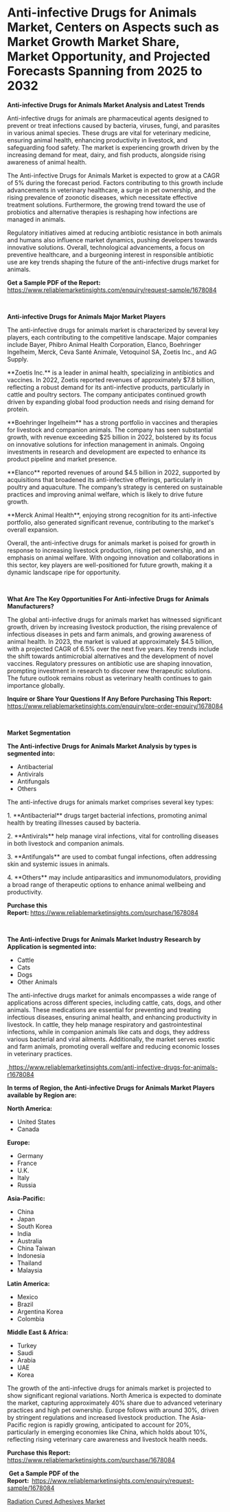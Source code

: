 <p><h1>Anti-infective Drugs for Animals Market, Centers on Aspects such as Market Growth Market Share, Market Opportunity, and Projected Forecasts Spanning from 2025 to 2032</h1></p><p><strong>Anti-infective Drugs for Animals Market Analysis and Latest Trends</strong></p>
<p><p>Anti-infective drugs for animals are pharmaceutical agents designed to prevent or treat infections caused by bacteria, viruses, fungi, and parasites in various animal species. These drugs are vital for veterinary medicine, ensuring animal health, enhancing productivity in livestock, and safeguarding food safety. The market is experiencing growth driven by the increasing demand for meat, dairy, and fish products, alongside rising awareness of animal health.</p><p>The Anti-infective Drugs for Animals Market is expected to grow at a CAGR of 5% during the forecast period. Factors contributing to this growth include advancements in veterinary healthcare, a surge in pet ownership, and the rising prevalence of zoonotic diseases, which necessitate effective treatment solutions. Furthermore, the growing trend toward the use of probiotics and alternative therapies is reshaping how infections are managed in animals.</p><p>Regulatory initiatives aimed at reducing antibiotic resistance in both animals and humans also influence market dynamics, pushing developers towards innovative solutions. Overall, technological advancements, a focus on preventive healthcare, and a burgeoning interest in responsible antibiotic use are key trends shaping the future of the anti-infective drugs market for animals.</p></p>
<p><strong>Get a Sample PDF of the Report:&nbsp;</strong> <a href="https://www.reliablemarketinsights.com/enquiry/request-sample/1678084?utm_campaign=3261&utm_medium=2&utm_source=Github&utm_content=ia&utm_term=25032025&utm_id=anti-infective-drugs-for-animals">https://www.reliablemarketinsights.com/enquiry/request-sample/1678084</a></p>
<p>&nbsp;</p>
<p><strong>Anti-infective Drugs for Animals Major Market Players</strong></p>
<p><p>The anti-infective drugs for animals market is characterized by several key players, each contributing to the competitive landscape. Major companies include Bayer, Phibro Animal Health Corporation, Elanco, Boehringer Ingelheim, Merck, Ceva Santé Animale, Vetoquinol SA, Zoetis Inc., and AG Supply.</p><p>**Zoetis Inc.** is a leader in animal health, specializing in antibiotics and vaccines. In 2022, Zoetis reported revenues of approximately $7.8 billion, reflecting a robust demand for its anti-infective products, particularly in cattle and poultry sectors. The company anticipates continued growth driven by expanding global food production needs and rising demand for protein.</p><p>**Boehringer Ingelheim** has a strong portfolio in vaccines and therapies for livestock and companion animals. The company has seen substantial growth, with revenue exceeding $25 billion in 2022, bolstered by its focus on innovative solutions for infection management in animals. Ongoing investments in research and development are expected to enhance its product pipeline and market presence.</p><p>**Elanco** reported revenues of around $4.5 billion in 2022, supported by acquisitions that broadened its anti-infective offerings, particularly in poultry and aquaculture. The company’s strategy is centered on sustainable practices and improving animal welfare, which is likely to drive future growth.</p><p>**Merck Animal Health**, enjoying strong recognition for its anti-infective portfolio, also generated significant revenue, contributing to the market's overall expansion. </p><p>Overall, the anti-infective drugs for animals market is poised for growth in response to increasing livestock production, rising pet ownership, and an emphasis on animal welfare. With ongoing innovation and collaborations in this sector, key players are well-positioned for future growth, making it a dynamic landscape ripe for opportunity.</p></p>
<p>&nbsp;</p>
<p><strong>What Are The Key Opportunities For Anti-infective Drugs for Animals Manufacturers?</strong></p>
<p><p>The global anti-infective drugs for animals market has witnessed significant growth, driven by increasing livestock production, the rising prevalence of infectious diseases in pets and farm animals, and growing awareness of animal health. In 2023, the market is valued at approximately $4.5 billion, with a projected CAGR of 6.5% over the next five years. Key trends include the shift towards antimicrobial alternatives and the development of novel vaccines. Regulatory pressures on antibiotic use are shaping innovation, prompting investment in research to discover new therapeutic solutions. The future outlook remains robust as veterinary health continues to gain importance globally.</p></p>
<p><strong>Inquire or Share Your Questions If Any Before Purchasing This Report:</strong> <a href="https://www.reliablemarketinsights.com/enquiry/pre-order-enquiry/1678084?utm_campaign=3261&utm_medium=2&utm_source=Github&utm_content=ia&utm_term=25032025&utm_id=anti-infective-drugs-for-animals">https://www.reliablemarketinsights.com/enquiry/pre-order-enquiry/1678084</a></p>
<p>&nbsp;</p>
<p><strong>Market Segmentation</strong></p>
<p><strong>The Anti-infective Drugs for Animals Market Analysis by types is segmented into:</strong></p>
<p><ul><li>Antibacterial</li><li>Antivirals</li><li>Antifungals</li><li>Others</li></ul></p>
<p><p>The anti-infective drugs for animals market comprises several key types: </p><p>1. **Antibacterial** drugs target bacterial infections, promoting animal health by treating illnesses caused by bacteria. </p><p>2. **Antivirals** help manage viral infections, vital for controlling diseases in both livestock and companion animals. </p><p>3. **Antifungals** are used to combat fungal infections, often addressing skin and systemic issues in animals. </p><p>4. **Others** may include antiparasitics and immunomodulators, providing a broad range of therapeutic options to enhance animal wellbeing and productivity.</p></p>
<p><strong>Purchase this Report:&nbsp;</strong><a href="https://www.reliablemarketinsights.com/purchase/1678084?utm_campaign=3261&utm_medium=2&utm_source=Github&utm_content=ia&utm_term=25032025&utm_id=anti-infective-drugs-for-animals">https://www.reliablemarketinsights.com/purchase/1678084</a></p>
<p>&nbsp;</p>
<p><strong>The Anti-infective Drugs for Animals Market Industry Research by Application is segmented into:</strong></p>
<p><ul><li>Cattle</li><li>Cats</li><li>Dogs</li><li>Other Animals</li></ul></p>
<p><p>The anti-infective drugs market for animals encompasses a wide range of applications across different species, including cattle, cats, dogs, and other animals. These medications are essential for preventing and treating infectious diseases, ensuring animal health, and enhancing productivity in livestock. In cattle, they help manage respiratory and gastrointestinal infections, while in companion animals like cats and dogs, they address various bacterial and viral ailments. Additionally, the market serves exotic and farm animals, promoting overall welfare and reducing economic losses in veterinary practices.</p></p>
<p><a href="https://www.reliablemarketinsights.com/anti-infective-drugs-for-animals-r1678084?utm_campaign=3261&utm_medium=2&utm_source=Github&utm_content=ia&utm_term=25032025&utm_id=anti-infective-drugs-for-animals">&nbsp;https://www.reliablemarketinsights.com/anti-infective-drugs-for-animals-r1678084</a></p>
<p><strong>In terms of Region, the Anti-infective Drugs for Animals Market Players available by Region are:</strong></p>
<p>
    <p> <strong> North America: </strong>
        <ul>
            <li>United States</li>
            <li>Canada</li>
        </ul>
        </p> 
    <p> <strong> Europe: </strong>
        <ul>
            <li>Germany</li>
            <li>France</li>
            <li>U.K.</li>
            <li>Italy</li>
            <li>Russia</li>
        </ul>
        </p> 
    <p> <strong> Asia-Pacific: </strong>
        <ul>
            <li>China</li>
            <li>Japan</li>
            <li>South Korea</li>
            <li>India</li>
            <li>Australia</li>
            <li>China Taiwan</li>
            <li>Indonesia</li>
            <li>Thailand</li>
            <li>Malaysia</li>
        </ul>
        </p> 
    <p> <strong> Latin America: </strong>
        <ul>
            <li>Mexico</li>
            <li>Brazil</li>
            <li>Argentina Korea</li>
            <li>Colombia</li>
        </ul>
        </p> 
    <p> <strong> Middle East & Africa: </strong>
        <ul>
            <li>Turkey</li>
            <li>Saudi</li>
            <li>Arabia</li>
            <li>UAE</li>
            <li>Korea</li>
        </ul>
    </p>
    </p>
<p><p>The growth of the anti-infective drugs for animals market is projected to show significant regional variations. North America is expected to dominate the market, capturing approximately 40% share due to advanced veterinary practices and high pet ownership. Europe follows with around 30%, driven by stringent regulations and increased livestock production. The Asia-Pacific region is rapidly growing, anticipated to account for 20%, particularly in emerging economies like China, which holds about 10%, reflecting rising veterinary care awareness and livestock health needs.</p></p>
<p><strong>Purchase this Report: </strong><a href="https://www.reliablemarketinsights.com/purchase/1678084?utm_campaign=3261&utm_medium=2&utm_source=Github&utm_content=ia&utm_term=25032025&utm_id=anti-infective-drugs-for-animals">https://www.reliablemarketinsights.com/purchase/1678084</a></p>
<p>&nbsp;<strong>Get a Sample PDF of the Report:&nbsp;&nbsp;</strong><a href="https://www.reliablemarketinsights.com/enquiry/request-sample/1678084?utm_campaign=3261&utm_medium=2&utm_source=Github&utm_content=ia&utm_term=25032025&utm_id=anti-infective-drugs-for-animals">https://www.reliablemarketinsights.com/enquiry/request-sample/1678084</a></p>
<p><strong></strong></p>
<p><p><a href="https://github.com/spoorsusama/Market-Research-Report-List-1/blob/main/radiation-cured-adhesives-market.md?utm_campaign=3261&utm_medium=2&utm_source=Github&utm_content=ia&utm_term=25032025&utm_id=anti-infective-drugs-for-animals">Radiation Cured Adhesives Market</a></p></p>